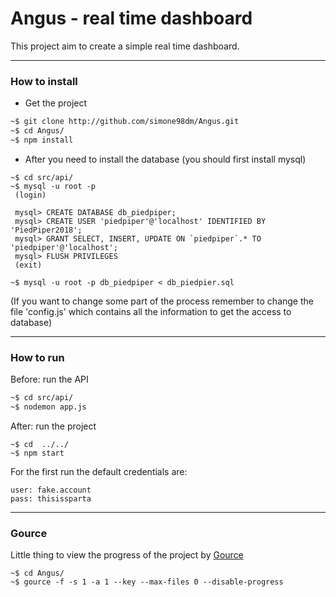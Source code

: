 # Angus - real time dashboard

This project aim to create a simple real time dashboard. 


---
### How to install

- Get the project
```bash
~$ git clone http://github.com/simone98dm/Angus.git
~$ cd Angus/
~$ npm install
```

- After you need to install the database (you should first install mysql)
```$xslt
~$ cd src/api/
~$ mysql -u root -p
 (login)

 mysql> CREATE DATABASE db_piedpiper;
 mysql> CREATE USER 'piedpiper'@'localhost' IDENTIFIED BY 'PiedPiper2018';
 mysql> GRANT SELECT, INSERT, UPDATE ON `piedpiper`.* TO 'piedpiper'@'localhost';
 mysql> FLUSH PRIVILEGES
 (exit)

~$ mysql -u root -p db_piedpiper < db_piedpier.sql
```
(If you want to change some part of the process remember to change the file 'config.js' which contains all the information to get the access to database)

---
### How to run

Before: run the API
```bash
~$ cd src/api/
~$ nodemon app.js
```

After: run the project
```
~$ cd  ../../
~$ npm start
```

For the first run the default credentials are:
```
user: fake.account
pass: thisissparta
```

---
### Gource
Little thing to view the progress of the project by [Gource](https://gource.io/)
```
~$ cd Angus/
~$ gource -f -s 1 -a 1 --key --max-files 0 --disable-progress
```
